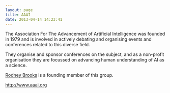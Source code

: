 ```yaml
---
layout: page
title: AAAI
date: 2013-04-14 14:23:41
---
```

The Association For The Advancement of Artificial Intelligence was founded in 1979 and is involved in actively debating and organising events and conferences related to this diverse field.

They organise and sponsor conferences on the subject, and as a non-profit organisation they are focussed on advancing human understanding of AI as a science.

[Rodney Brooks](/wiki/rodney_brooks.html) is a founding member of this group.

<http://www.aaai.org>


